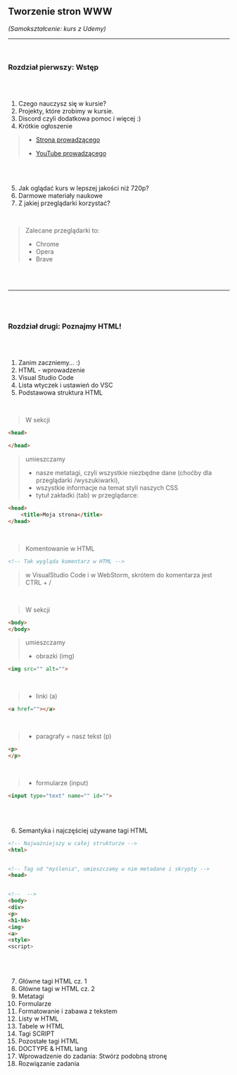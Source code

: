 ## Tworzenie stron WWW

*(Samokształcenie: kurs z Udemy)*


---

<br>

### Rozdział pierwszy: Wstęp

<br>
<br>

1. Czego nauczysz się w kursie?
2. Projekty, które zrobimy w kursie.
3. Discord czyli dodatkowa pomoc i więcej :)
4. Krótkie ogłoszenie

> * [Strona prowadzącego](https://mmcschool.pl/)
>
> * [YouTube prowadzącego](https://www.youtube.com/channel/UCcaDo69KhpkjtA8iR7agM_g)

<br>
<br>

5. Jak oglądać kurs w lepszej jakości niż 720p?
6. Darmowe materiały naukowe
7. Z jakiej przeglądarki korzystać?

<br>

> Zalecane przeglądarki to:<br>
> * Chrome
> * Opera
> * Brave

<br>
<br>

---

<br>
<br>

### Rozdział drugi: Poznajmy HTML!

<br>
<br>

1. Zanim zaczniemy... :)
2. HTML - wprowadzenie
3. Visual Studio Code
4. Lista wtyczek i ustawień do VSC
5. Podstawowa struktura HTML

<br>

> W sekcji

```html
<head>

</head>
```
> umieszczamy
> * nasze metatagi, czyli wszystkie niezbędne dane (choćby dla przeglądarki /wyszukiwarki),
> * wszystkie informacje na temat styli naszych CSS
> * tytuł zakładki (tab) w przeglądarce:

```html
<head>
    <title>Moja strona</title>
</head>
```

<br>

> Komentowanie w HTML

```html
<!-- Tak wygląda komentarz w HTML -->
```
> w VisualStudio Code i w WebStorm, skrótem do komentarza jest CTRL + /


<br>

> W sekcji
```html
<body>
</body>
```
> umieszczamy
> * obrazki (img)
```html
<img src="" alt="">
```
<br>

> * linki (a)
```html
<a href=""></a>
```
<br>

> * paragrafy = nasz tekst (p)
```html
<p>
</p>
```
<br>

> * formularze (input)
```html
<input type="text" name="" id="">
```



<br>
<br>


6. Semantyka i najczęściej używane tagi HTML

```html
<!-- Najważniejszy w całej strukturze -->
<html>


<!-- Tag od "myślenia", umieszczamy w nim metadane i skrypty -->
<head>


<!--  -->
<body>
<div>
<p>
<h1-h6>
<img>
<a>
<style>
<script>
```

<br>
<br>

7. Główne tagi HTML cz. 1
8. Główne tagi w HTML cz. 2
9. Metatagi
10. Formularze
11. Formatowanie i zabawa z tekstem
12. Listy w HTML
13. Tabele w HTML
14. Tagi SCRIPT
15. Pozostałe tagi HTML
16. DOCTYPE & HTML lang
17. Wprowadzenie do zadania: Stwórz podobną stronę
18. Rozwiązanie zadania